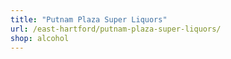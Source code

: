 ```yaml
---
title: "Putnam Plaza Super Liquors"
url: /east-hartford/putnam-plaza-super-liquors/
shop: alcohol
---
```

